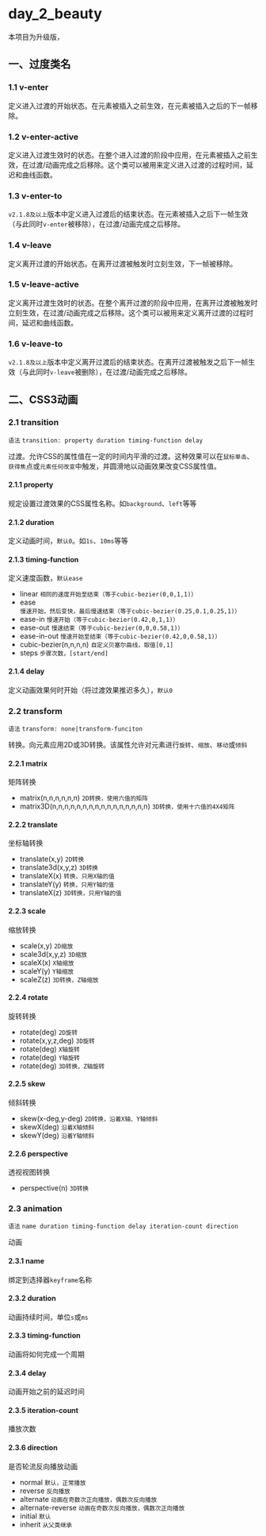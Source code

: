 # day_2_beauty
本项目为升级版，

## 一、过度类名
### 1.1 v-enter
定义进入过渡的开始状态。在元素被插入之前生效，在元素被插入之后的下一帧移除。
### 1.2 v-enter-active
定义进入过渡生效时的状态。在整个进入过渡的阶段中应用，在元素被插入之前生效，在过渡/动画完成之后移除。这个类可以被用来定义进入过渡的过程时间，延迟和曲线函数。
### 1.3 v-enter-to
`v2.1.8及以上`版本中定义进入过渡后的结束状态。在元素被插入之后下一帧生效（与此同时```v-enter```被移除），在过渡/动画完成之后移除。
### 1.4 v-leave
定义离开过渡的开始状态。在离开过渡被触发时立刻生效，下一帧被移除。
### 1.5 v-leave-active
定义离开过渡生效时的状态。在整个离开过渡的阶段中应用，在离开过渡被触发时立刻生效，在过渡/动画完成之后移除。这个类可以被用来定义离开过渡的过程时间，延迟和曲线函数。
### 1.6 v-leave-to
`v2.1.8及以上`版本中定义离开过渡后的结束状态。在离开过渡被触发之后下一帧生效（与此同时`v-leave`被删除），在过渡/动画完成之后移除。

## 二、CSS3动画
### 2.1 transition
`语法` `transition: property duration timing-function delay`

过渡。允许CSS的属性值在一定的时间内平滑的过渡。这种效果可以在`鼠标单击`、`获得焦`点或`元素任何改变`中触发，并圆滑地以动画效果改变CSS属性值。
  
#### 2.1.1 property
规定设置过渡效果的CSS属性名称。如`background`、`left`等等
#### 2.1.2 duration
定义动画时间，`默认0`。如`1s`、`10ms`等等
#### 2.1.3 timing-function
定义速度函数，`默认ease`


- linear `相同的速度开始至结束（等于cubic-bezier(0,0,1,1)）`
- ease `慢速开始，然后变快，最后慢速结束（等于cubic-bezier(0.25,0.1,0.25,1)）`
- ease-in `慢速开始（等于cubic-bezier(0.42,0,1,1)）`
- ease-out `慢速结束（等于cubic-bezier(0,0,0.58,1)）`
- ease-in-out `慢速开始至结束（等于cubic-bezier(0.42,0,0.58,1)）`
- cubic-bezier(n,n,n,n) `自定义贝塞尔曲线，取值[0,1]`
- steps `步骤次数，[start/end]`

#### 2.1.4 delay
定义动画效果何时开始（将过渡效果推迟多久），`默认0`

### 2.2 transform
`语法` `transform: none|transform-funciton`

转换。向元素应用2D或3D转换。该属性允许对元素进行`旋转`、`缩放`、`移动`或`倾斜`

#### 2.2.1 matrix
矩阵转换
- matrix(n,n,n,n,n,n) `2D转换，使用六值的矩阵`
- matrix3D(n,n,n,n,n,n,n,n,n,n,n,n,n,n,n,n) `3D转换，使用十六值的4X4矩阵`
#### 2.2.2 translate
坐标轴转换
- translate(x,y) `2D转换`
- translate3d(x,y,z) `3D转换`
- translateX(x) `转换，只用X轴的值`
- translateY(y) `转换，只用Y轴的值`
- translateX(z) `3D转换，只用Y轴的值`
#### 2.2.3 scale
 缩放转换
- scale(x,y) `2D缩放`
- scale3d(x,y,z) `3D缩放`
- scaleX(x) `X轴缩放`
- scaleY(y) `Y轴缩放`
- scaleZ(z) `3D转换，Z轴缩放`
#### 2.2.4 rotate
 旋转转换
- rotate(deg) `2D旋转`
- rotate(x,y,z,deg) `3D旋转`
- rotate(deg) `X轴旋转`
- rotate(deg) `Y轴旋转`
- rotate(deg) `3D转换，Z轴旋转`
#### 2.2.5 skew
倾斜转换
- skew(x-deg,y-deg) `2D转换，沿着X轴、Y轴倾斜`
- skewX(deg) `沿着X轴倾斜`
- skewY(deg) `沿着Y轴倾斜`
#### 2.2.6 perspective
透视视图转换
- perspective(n) `3D转换`

### 2.3 animation
`语法` `name duration timing-function delay iteration-count direction`

动画
#### 2.3.1 name
绑定到选择器`keyframe`名称
#### 2.3.2 duration
动画持续时间，单位`s`或`ms`
#### 2.3.3 timing-function
动画将如何完成一个周期
#### 2.3.4 delay
动画开始之前的延迟时间
#### 2.3.5 iteration-count
播放次数
#### 2.3.6 direction
是否轮流反向播放动画
- normal `默认，正常播放`
- reverse `反向播放`
- alternate `动画在奇数次正向播放，偶数次反向播放`
- alternate-reverse `动画在奇数次反向播放，偶数次正向播放`
- initial `默认`
- inherit `从父类继承`


 
